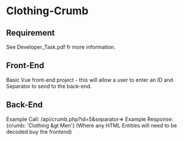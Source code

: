 # Clothing-Crumb

## Requirement
See Developer_Task.pdf fr more information.

## Front-End
Basic Vue front-end project - this will allow a user to enter an ID and Separator to send to the back-end.

## Back-End
Example Call: /api/crumb.php?id=5&separator=>
Example Response: {crumb: 'Clothing &gt Men'} (Where any HTML Entities will need to be decoded buy the frontend)

